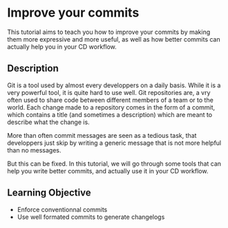 # Improve your commits

This tutorial aims to teach you how to improve your commits by making them more expressive and more useful, as well as
how better commits can actually help you in your CD workflow.

## Description

Git is a tool used by almost every developpers on a daily basis. While it is a very powerful tool, it is quite hard to
use well. Git repositories are, a vry often used to share code between different members of a team or to the world. Each
change made to a repository comes in the form of a commit, which contains a title (and sometimes a description) which
are meant to describe what the change is.

More than often commit messages are seen as a tedious task, that developpers just skip by writing a generic message that
is not more helpful than no messages.

But this can be fixed. In this tutorial, we will go through some tools that can help you write better commits, and
actually use it in your CD workflow.

## Learning Objective

-   Enforce conventionnal commits
-   Use well formated commits to generate changelogs
